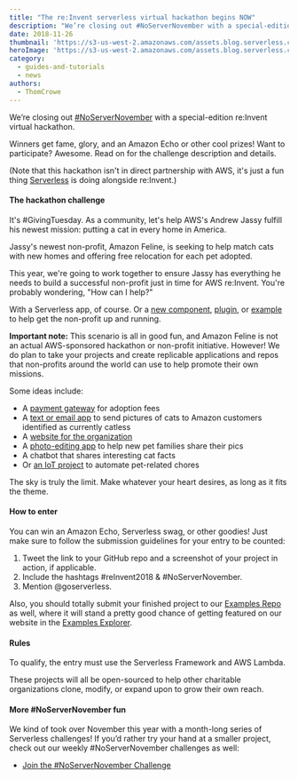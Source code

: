 ```yaml
---
title: "The re:Invent serverless virtual hackathon begins NOW"
description: "We’re closing out #NoServerNovember with a special-edition virtual hackathon for AWS re:Invent. Participate from anywhere, win cool prizes."
date: 2018-11-26
thumbnail: 'https://s3-us-west-2.amazonaws.com/assets.blog.serverless.com/no-server-november-thumb.png'
heroImage: 'https://s3-us-west-2.amazonaws.com/assets.blog.serverless.com/serverless-no-server-november.png'
category:
  - guides-and-tutorials
  - news
authors: 
  - ThomCrowe
---
```


We’re closing out [#NoServerNovember](https://serverless.com/blog/no-server-november-challenge) with a special-edition re:Invent virtual hackathon. 

Winners get fame, glory, and an Amazon Echo or other cool prizes! Want to participate? Awesome. Read on for the challenge description and details.

(Note that this hackathon isn't in direct partnership with AWS, it's just a fun thing [Serverless](https://serverless.com/) is doing alongside re:Invent.)

#### The hackathon challenge

It's #GivingTuesday. As a community, let's help AWS's Andrew Jassy fulfill his newest mission: putting a cat in every home in America.

Jassy's newest non-profit, Amazon Feline, is seeking to help match cats with new homes and offering free relocation for each pet adopted. 

This year, we're going to work together to ensure Jassy has everything he needs to build a successful non-profit just in time for AWS re:Invent. You're probably wondering, "How can I help?"

With a Serverless app, of course. Or a [new component](https://serverless.com/blog/what-are-serverless-components-how-use/), [plugin](https://github.com/serverless/plugins), or [example](https://serverless.com/examples/) to help get the non-profit up and running.

**Important note:** This scenario is all in good fun, and Amazon Feline is not an actual AWS-sponsored hackathon or non-profit initiative. However! We do plan to take your projects and create replicable applications and repos that non-profits around the world can use to help promote their own missions.

Some ideas include:

* A [payment gateway](https://serverless.com/examples/aws-node-stripe-integration/) for adoption fees
* A [text or email app](https://serverless.com/examples/aws-node-twilio-send-text-message/) to send pictures of cats to Amazon customers identified as currently catless
* A [website for the organization](https://serverless.com/blog/how-to-create-landing-page-with-serverless-components)
* A [photo-editing app](https://serverless.com/blog/3rd-party-rest-api-to-graphql-serverless/) to help new pet families share their pics
* A chatbot that shares interesting cat facts
* Or [an IoT project](https://serverless.com/blog/how-to-manage-your-alexa-skills-with-serverless) to automate pet-related chores

The sky is truly the limit. Make whatever your heart desires, as long as it fits the theme.

#### How to enter

You can win an Amazon Echo, Serverless swag, or other goodies! Just make sure to follow the submission guidelines for your entry to be counted:

1. Tweet the link to your GitHub repo and a screenshot of your project in action, if applicable.
2. Include the hashtags #reInvent2018 & #NoServerNovember.
3. Mention @goserverless.

Also, you should totally submit your finished project to our [Examples Repo](https://github.com/serverless/examples) as well, where it will stand a pretty good chance of getting featured on our website in the [Examples Explorer](https://serverless.com/examples/).

#### Rules

To qualify, the entry must use the Serverless Framework and AWS Lambda.

These projects will all be open-sourced to help other charitable organizations clone, modify, or expand upon to grow their own reach.

#### More #NoServerNovember fun

We kind of took over November this year with a month-long series of Serverless challenges! If you’d rather try your hand at a smaller project, check out our weekly #NoServerNovember challenges as well:

* [Join the #NoServerNovember Challenge](https://serverless.com/blog/no-server-november-challenge)
